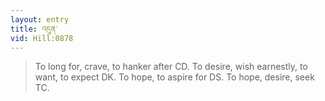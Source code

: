 ```yaml
---
layout: entry
title: འདུན་
vid: Hill:0878
---
```

> To long for, crave, to hanker after CD. To desire, wish earnestly, to want, to expect DK. To hope, to aspire for DS. To hope, desire, seek TC.
